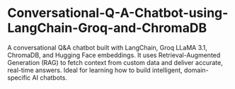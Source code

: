 # Conversational-Q-A-Chatbot-using-LangChain-Groq-and-ChromaDB
A conversational Q&amp;A chatbot built with LangChain, Groq LLaMA 3.1, ChromaDB, and Hugging Face embeddings. It uses Retrieval-Augmented Generation (RAG) to fetch context from custom data and deliver accurate, real-time answers. Ideal for learning how to build intelligent, domain-specific AI chatbots.
